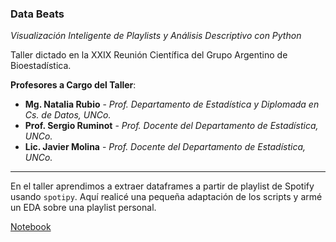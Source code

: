 ### Data Beats
*Visualización Inteligente de Playlists y Análisis Descriptivo con Python*

Taller dictado en la XXIX Reunión Científica del Grupo Argentino de Bioestadística.

**Profesores a Cargo del Taller**:
- **Mg. Natalia Rubio** - *Prof. Departamento de Estadística y Diplomada en Cs. de Datos, UNCo.*
- **Prof. Sergio Ruminot** - *Prof. Docente del Departamento de Estadística, UNCo.*
- **Lic. Javier Molina** - *Prof. Docente del Departamento de Estadística, UNCo.*

---

En el taller aprendimos a extraer dataframes a partir de playlist de Spotify usando ```spotipy```. Aquí realicé una pequeña adaptación de los scripts y armé un EDA sobre una playlist personal.

[Notebook](data_beats.ipynb)
